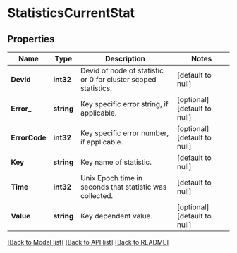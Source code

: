 # StatisticsCurrentStat

## Properties
Name | Type | Description | Notes
------------ | ------------- | ------------- | -------------
**Devid** | **int32** | Devid of node of statistic or 0 for cluster scoped statistics. | [default to null]
**Error_** | **string** | Key specific error string, if applicable. | [optional] [default to null]
**ErrorCode** | **int32** | Key specific error number, if applicable. | [optional] [default to null]
**Key** | **string** | Key name of statistic. | [default to null]
**Time** | **int32** | Unix Epoch time in seconds that statistic was collected. | [default to null]
**Value** | **string** | Key dependent value. | [optional] [default to null]

[[Back to Model list]](../README.md#documentation-for-models) [[Back to API list]](../README.md#documentation-for-api-endpoints) [[Back to README]](../README.md)


